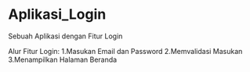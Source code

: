 # Aplikasi_Login
Sebuah Aplikasi dengan Fitur Login

Alur Fitur Login:
1.Masukan Email dan Password
2.Memvalidasi Masukan
3.Menampilkan Halaman Beranda
